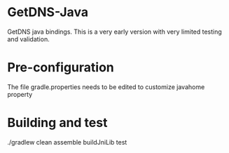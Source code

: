 GetDNS-Java
======================
GetDNS java bindings. This is a very early version with very limited testing and validation.

Pre-configuration
======================
The file gradle.properties needs to be edited to customize javahome property

Building and test
======================
./gradlew clean assemble buildJniLib test
